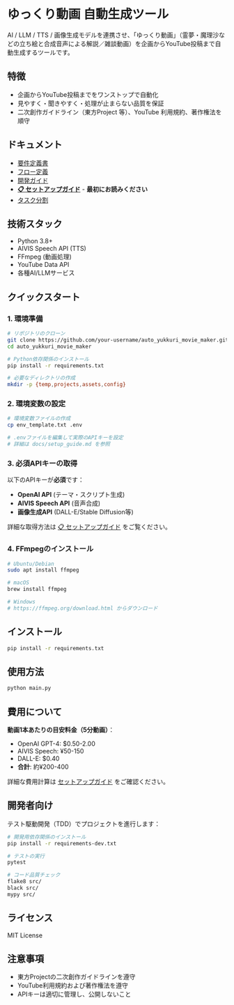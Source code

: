 # ゆっくり動画 自動生成ツール

AI / LLM / TTS / 画像生成モデルを連携させ、「ゆっくり動画」（霊夢・魔理沙などの立ち絵と合成音声による解説／雑談動画）を企画からYouTube投稿まで自動生成するツールです。

## 特徴

- 企画からYouTube投稿までをワンストップで自動化
- 見やすく・聞きやすく・処理が止まらない品質を保証
- 二次創作ガイドライン（東方Project 等）、YouTube 利用規約、著作権法を順守

## ドキュメント

- [要件定義書](docs/requirements.md)
- [フロー定義](docs/flow_definition.yaml)
- [開発ガイド](docs/development_guide.md)
- [**📋 セットアップガイド**](docs/setup_guide.md) - **最初にお読みください**
- [タスク分割](docs/task_breakdown.md)

## 技術スタック

- Python 3.8+
- AIVIS Speech API (TTS)
- FFmpeg (動画処理)
- YouTube Data API
- 各種AI/LLMサービス

## クイックスタート

### 1. 環境準備
```bash
# リポジトリのクローン
git clone https://github.com/your-username/auto_yukkuri_movie_maker.git
cd auto_yukkuri_movie_maker

# Python依存関係のインストール
pip install -r requirements.txt

# 必要なディレクトリの作成
mkdir -p {temp,projects,assets,config}
```

### 2. 環境変数の設定
```bash
# 環境変数ファイルの作成
cp env_template.txt .env

# .envファイルを編集して実際のAPIキーを設定
# 詳細は docs/setup_guide.md を参照
```

### 3. 必須APIキーの取得
以下のAPIキーが**必須**です：
- **OpenAI API** (テーマ・スクリプト生成)
- **AIVIS Speech API** (音声合成)
- **画像生成API** (DALL-E/Stable Diffusion等)

詳細な取得方法は [📋 セットアップガイド](docs/setup_guide.md) をご覧ください。

### 4. FFmpegのインストール
```bash
# Ubuntu/Debian
sudo apt install ffmpeg

# macOS
brew install ffmpeg

# Windows
# https://ffmpeg.org/download.html からダウンロード
```

## インストール

```bash
pip install -r requirements.txt
```

## 使用方法

```bash
python main.py
```

## 費用について

**動画1本あたりの目安料金（5分動画）**：
- OpenAI GPT-4: $0.50-2.00
- AIVIS Speech: ¥50-150
- DALL-E: $0.40
- **合計**: 約¥200-400

詳細な費用計算は [セットアップガイド](docs/setup_guide.md#10-費用見積もり) をご確認ください。

## 開発者向け

テスト駆動開発（TDD）でプロジェクトを進行します：

```bash
# 開発用依存関係のインストール
pip install -r requirements-dev.txt

# テストの実行
pytest

# コード品質チェック
flake8 src/
black src/
mypy src/
```

## ライセンス

MIT License

## 注意事項

- 東方Projectの二次創作ガイドラインを遵守
- YouTube利用規約および著作権法を遵守
- APIキーは適切に管理し、公開しないこと 